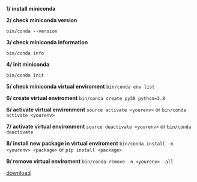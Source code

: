 **1/ install miniconda**

**2/ check miniconda version**

`bin/conda --version`

**3/ check miniconda information**

`bin/conda info`

**4/ init miniconda**

`bin/conda init`

**5/ check miniconda virtual enviroment**
`bin/conda env list`

**6/ create virtual enviroment**
`bin/conda create py38 python=3.8`

**6/ activate virtual environment**
`source activate <yourenv>` or `bin/conda activate <yourenv>`

**7/ activate virtual environment**
`source deactivate <yourenv>` or `bin/conda deactivate`

**8/ install new package in virtual enviroment**
`bin/conda install -n <yourenv> <package>` or `pip install <package>`

**9/ remove virtual enviroment**
`bin/conda remove -n <yourenv> -all`

[download](https://repo.anaconda.com/miniconda/)

